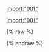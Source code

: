 [import:"001"](main.py)

[import:"001"](main.cpp)

{% raw %}
<div class="book-body">
<div class="page-inner">
</div>
</div>
{% endraw %}